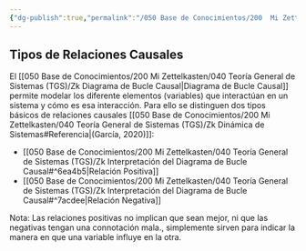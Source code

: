 ```yaml
---
{"dg-publish":true,"permalink":"/050 Base de Conocimientos/200  Mi Zettelkasten/100 Docencia/Org1/2025/Clase 03 Sinergia y Recursividad/Zk Tipos de Relaciones Causales/","tags":["diagramaCausal","dinámicaDeSistemas"]}
---
```


## Tipos de Relaciones Causales
El [[050 Base de Conocimientos/200  Mi Zettelkasten/040 Teoría General de Sistemas (TGS)/Zk Diagrama de Bucle Causal\|Diagrama de Bucle Causal]] permite modelar los diferente elementos (variables) que interactúan en un sistema y cómo es esa interacción. Para ello se distinguen dos tipos básicos de relaciones causales [[050 Base de Conocimientos/200  Mi Zettelkasten/040 Teoría General de Sistemas (TGS)/Zk Dinámica de Sistemas#Referencia\|(García, 2020)]]:

- [[050 Base de Conocimientos/200  Mi Zettelkasten/040 Teoría General de Sistemas (TGS)/Zk Interpretación del Diagrama de Bucle Causal#^6ea4b5\|Relación Positiva]]
- [[050 Base de Conocimientos/200  Mi Zettelkasten/040 Teoría General de Sistemas (TGS)/Zk Interpretación del Diagrama de Bucle Causal#^7acdee\|Relación Negativa]]

Nota: 
Las relaciones positivas no implican que sean mejor, ni que las negativas tengan una connotación mala., simplemente sirven para indicar la manera en que una variable influye en la otra.